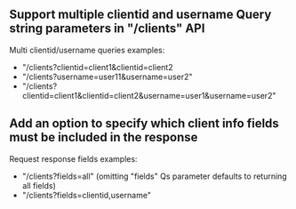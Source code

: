 ## Support multiple clientid and username Query string parameters in "/clients" API

Multi clientid/username queries examples:
 - "/clients?clientid=client1&clientid=client2
 - "/clients?username=user11&username=user2"
 - "/clients?clientid=client1&clientid=client2&username=user1&username=user2"

## Add an option to specify which client info fields must be included in the response

Request response fields examples:
 - "/clients?fields=all" (omitting "fields" Qs parameter defaults to returning all fields)
 - "/clients?fields=clientid,username"
